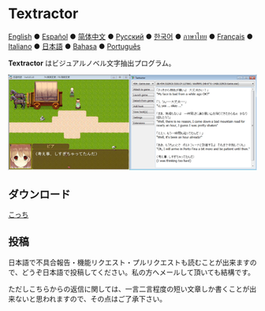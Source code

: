 # Textractor

[English](README.md) ● [Español](README_ES.md) ● [简体中文](README_SC.md) ● [Русский](README_RU.md) ● [한국어](README_KR.md) ● [ภาษาไทย](README_TH.md) ● [Français](README_FR.md) ● [Italiano](README_IT.md) ● [日本語](README_JP.md) ● [Bahasa](README_ID.md) ● [Português](README_PT.md)

**Textractor** はビジュアルノベル文字抽出プログラム。

![How it looks](screenshot.png)

## ダウンロード

[こっち](https://github.com/Artikash/Textractor/releases)

## 投稿

日本語で不具合報告・機能リクエスト・プルリクエストも読むことが出来ますので、どうぞ日本語で投稿してください。私の方へメールして頂いても結構です。

ただしこちらからの返信に関しては、一言二言程度の短い文章しか書くことが出来ないと思われますので、その点はご了承下さい。
